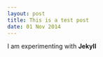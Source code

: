 ```yaml
---
layout: post
title: This is a test post
date: 01 Nov 2014
---
```


I am experimenting with **Jekyll**